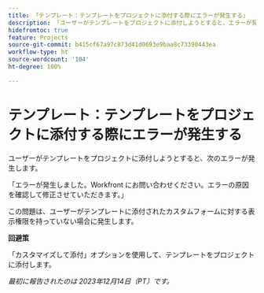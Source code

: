 ```yaml
---
title: 「テンプレート：テンプレートをプロジェクトに添付する際にエラーが発生する」
description: 「ユーザーがテンプレートをプロジェクトに添付しようとすると、エラーが発生します。回避策はあります。」
hidefromtoc: true
feature: Projects
source-git-commit: b415cf67a97c873d41d0693e9baa8c73390443ea
workflow-type: ht
source-wordcount: '104'
ht-degree: 100%

---
```



# テンプレート：テンプレートをプロジェクトに添付する際にエラーが発生する

ユーザーがテンプレートをプロジェクトに添付しようとすると、次のエラーが発生します。

「エラーが発生しました。Workfront にお問い合わせください。エラーの原因を確認して修正させていただきます。」

この問題は、ユーザーがテンプレートに添付されたカスタムフォームに対する表示権限を持っていない場合に発生します。

**回避策**

「カスタマイズして添付」オプションを使用して、テンプレートをプロジェクトに添付します。

_最初に報告されたのは 2023年12月14日（PT）です。_
